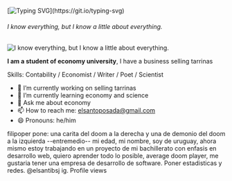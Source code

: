 [![Typing SVG](https://readme-typing-svg.herokuapp.com?duration=3000&color=F7315E&center=true&lines=Welcome+to+ElSantiBSJ's+profile!)](https://git.io/typing-svg)
###### I know everything, but I know a little about everything.
![I know everything, but I know a little about everything.](https://i.pinimg.com/originals/57/55/a8/5755a88523523c540731f6c59a78eb6f.gif)

**I am a student of economy university**, I have a business selling tarrinas

Skills: Contability / Economist / Writer / Poet / Scientist

- 🔭 I’m currently working on selling tarrinas
- 🌱 I’m currently learning economy and science
- 💬 Ask me about economy
- 📫 How to reach me: elsantoposada@gmail.com 
- 😄 Pronouns: he/him 

filipoper pone:
una carita del doom a la derecha y una de demonio del doom a la izquierda
--entremedio--
mi edad, mi nombre, soy de uruguay, ahora mismo estoy trabajando en un proyecto de mi bachillerato con enfasis en desarrollo web, quiero aprender todo lo posible, average doom player, me gustaria tener una empresa de desarrollo de software.
Poner estadisticas y redes. @elsantibsj ig. 
Profile views

